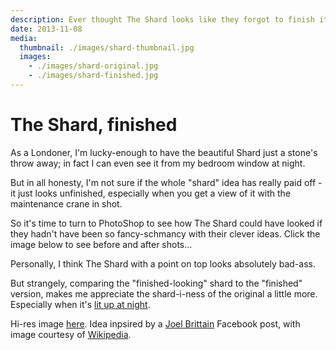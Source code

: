 ```yaml
---
description: Ever thought The Shard looks like they forgot to finish it off? See how it could have looked if they had...
date: 2013-11-08
media:
  thumbnail: ./images/shard-thumbnail.jpg
  images:
    - ./images/shard-original.jpg
    - ./images/shard-finished.jpg
---
```


# The Shard, finished

As a Londoner, I'm lucky-enough to have the beautiful Shard just a stone's throw away; in fact I can even see it from my bedroom window at night.

But in all honesty, I'm not sure if the whole "shard" idea has really paid off - it just looks unfinished, especially when you get a view of it with the maintenance crane in shot.

So it's time to turn to PhotoShop to see how The Shard could have looked if they hadn't have been so fancy-schmancy with their clever ideas. Click the image below to see before and after shots...

<MediaGallery media="images" width="70%" />  

Personally, I think The Shard with a point on top looks absolutely bad-ass.

But strangely, comparing the "finished-looking" shard to the "finished" version, makes me appreciate the shard-i-ness of the original a little more. Especially when it's [lit up at night](https://schietree.wordpress.com/tag/ancient-greece/#attachment_2335).

Hi-res image [here](http://davestewart.co.uk/wp-content/uploads/blog/personal/the-shard-finished/shard-finished.jpg#). Idea inpsired by a [Joel Brittain](https://soundcloud.com/joelbrittain) Facebook post, with image courtesy of [Wikipedia](http://commons.wikimedia.org/wiki/File:Shard_London_Bridge_May_2012.JPG#).
